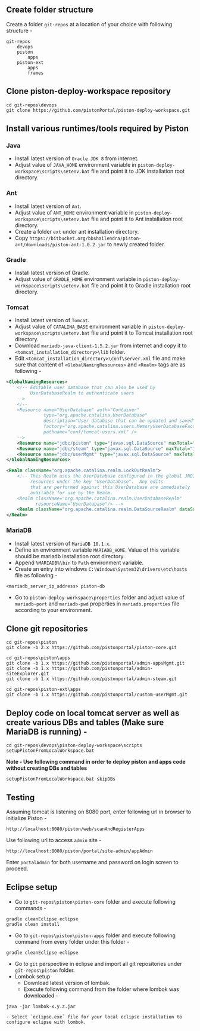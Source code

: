 ## Create folder structure
Create a folder `git-repos` at a location of your choice with following structure -
```
git-repos
	devops
    piston
        apps
    piston-ext
    	apps
    	frames
```

## Clone piston-deploy-workspace repository
```
cd git-repos\devops
git clone https://github.com/pistonPortal/piston-deploy-workspace.git
```

## Install various runtimes/tools required by Piston
### Java
* Install latest version of `Oracle JDK 8` from internet.
* Adjust value of `JAVA_HOME` environment variable in `piston-deploy-workspace\scripts\setenv.bat` file and point it to JDK installation root directory.

### Ant
* Install latest version of `Ant`.
* Adjust value of `ANT_HOME` environment variable in `piston-deploy-workspace\scripts\setenv.bat` file and point it to Ant installation root directory.
* Create a folder `ext` under ant installation directory.
* Copy `https://bitbucket.org/bbshailendra/piston-ant/downloads/piston-ant-1.0.2.jar` to newly created folder.

### Gradle 
* Install latest version of Gradle.
* Adjust value of `GRADLE_HOME` environment variable in `piston-deploy-workspace\scripts\setenv.bat` file and point it to Gradle installation root directory.

### Tomcat
* Install latest version of `Tomcat`.
* Adjust value of `CATALINA_BASE` environment variable in `piston-deploy-workspace\scripts\setenv.bat` file and point it to Tomcat installation root directory.
* Download `mariadb-java-client-1.5.2.jar` from internet and copy it to `<tomcat_installation_directory>\lib` folder.
* Edit `<tomcat_installation_directory>\conf\server.xml` file and make sure that content of `<GlobalNamingResources>` and `<Realm>` tags are as following -
```xml
<GlobalNamingResources>
    <!-- Editable user database that can also be used by
         UserDatabaseRealm to authenticate users
    -->
	<!--
    <Resource name="UserDatabase" auth="Container"
              type="org.apache.catalina.UserDatabase"
              description="User database that can be updated and saved"
              factory="org.apache.catalina.users.MemoryUserDatabaseFactory"
              pathname="conf/tomcat-users.xml" />
	-->
	<Resource name="jdbc/piston" type="javax.sql.DataSource" maxTotal="10" maxIdle="5" maxWaitMillis="10000" username="piston" password="piston" driverClassName="org.mariadb.jdbc.Driver" url="jdbc:mariadb://piston-db:3306/piston?relaxAutoCommit=true" />
    <Resource name="jdbc/steam" type="javax.sql.DataSource" maxTotal="10" maxIdle="5" maxWaitMillis="10000" username="piston" password="piston" driverClassName="org.mariadb.jdbc.Driver" url="jdbc:mariadb://piston-db:3306/steam?relaxAutoCommit=true" />
    <Resource name="jdbc/userMgmt" type="javax.sql.DataSource" maxTotal="10" maxIdle="5" maxWaitMillis="10000" username="piston" password="piston" driverClassName="org.mariadb.jdbc.Driver" url="jdbc:mariadb://piston-db:3306/userMgmt?relaxAutoCommit=true" />
</GlobalNamingResources>
```

```xml
<Realm className="org.apache.catalina.realm.LockOutRealm">
    <!-- This Realm uses the UserDatabase configured in the global JNDI
         resources under the key "UserDatabase".  Any edits
         that are performed against this UserDatabase are immediately
         available for use by the Realm.  
    <Realm className="org.apache.catalina.realm.UserDatabaseRealm"
           resourceName="UserDatabase"/> -->
	<Realm className="org.apache.catalina.realm.DataSourceRealm" dataSourceName="jdbc/userMgmt" userTable="user" userNameCol="uid" userCredCol="password" userRoleTable="user_role" roleNameCol="role_name" />
</Realm>
```

### MariaDB
* Install latest version of `MariaDB 10.1.x`.
* Define an environment variable `MARIADB_HOME`. Value of this variable should be mariadb installation root directory.
* Append `%MARIADB%\bin` to `Path` environment variable.
* Create an entry into windows `C:\Windows\System32\drivers\etc\hosts` file as following -
```
<mariadb_server_ip_address> piston-db
```
* Go to `piston-deploy-workspace\properties` folder and adjust value of `mariadb-port` and `mariadb-pwd` properties in `mariadb.properties` file according to your environment.


## Clone git repositories
```
cd git-repos\piston
git clone -b 2.x https://github.com/pistonportal/piston-core.git

cd git-repos\piston\apps
git clone -b 1.x https://github.com/pistonportal/admin-appsMgmt.git
git clone -b 1.x https://github.com/pistonportal/admin-siteExplorer.git
git clone -b 1.x https://github.com/pistonportal/admin-steam.git

cd git-repos\piston-ext\apps
git clone -b 1.x https://github.com/pistonportal/custom-userMgmt.git
```

## Deploy code on local tomcat server as well as create various DBs and tables **(Make sure MariaDB is running)** - 
```
cd git-repos\devops\piston-deploy-workspace\scripts
setupPistonFromLocalWorkspace.bat
```
**Note - Use following command in order to deploy piston and apps code without creating DBs and tables**
```
setupPistonFromLocalWorkspace.bat skipDBs
``` 

## Testing
Assuming tomcat is listening on 8080 port, enter following url in browser to initialize Piston -
```
http://localhost:8080/piston/web/scanAndRegisterApps
```

Use following url to access `admin` site -
```
http://localhost:8080/piston/portal/site-admin/appAdmin
```

Enter `portalAdmin` for both username and password on login screen to proceed.


## Eclipse setup
* Go to `git-repos\piston\piston-core` folder and execute following commands -
```
gradle cleanEclipse eclipse
gradle clean install
```
 
* Go to `git-repos\piston\piston-apps` folder and execute following command from every folder under this folder -
```
gradle cleanEclipse eclipse
```

* Go to `git` perspective in eclipse and import all git repositories under `git-repos\piston` folder.
* Lombok setup
	- Download latest version of lombak.
	- Execute following command from the folder where lombok was downloaded -
```
java -jar lombok-x.y.z.jar
```
	- Select `eclipse.exe` file for your local eclipse installation to configure eclipse with lombok.
 
